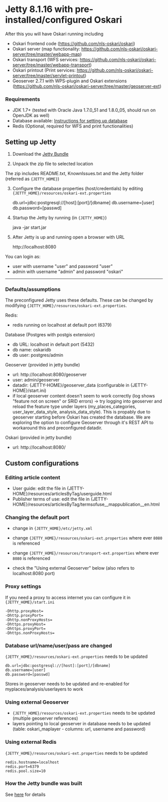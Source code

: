 # Jetty 8.1.16 with pre-installed/configured Oskari

After this you will have Oskari running including 

- Oskari frontend code (https://github.com/nls-oskari/oskari)
- Oskari server (map functionality: https://github.com/nls-oskari/oskari-server/tree/master/webapp-map)
- Oskari transport (WFS services: https://github.com/nls-oskari/oskari-server/tree/master/webapp-transport)
- Oskari printout (Print services: https://github.com/nls-oskari/oskari-server/tree/master/servlet-printout)
- Geoserver 2.7.1 with WPS-plugin and Oskari extensions (https://github.com/nls-oskari/oskari-server/tree/master/geoserver-ext)

### Requirements

* JDK 1.7+ (tested with Oracle Java 1.7.0_51 and 1.8.0_05, should run on OpenJDK as well)
* Database available: [Instructions for setting up database](/documentation/backend/setup-database)
* Redis (Optional, required for WFS and print functionalities) 

## Setting up Jetty

1) Download the [Jetty Bundle](/download)

2) Unpack the zip file to selected location

The zip includes README.txt, KnownIssues.txt and the Jetty folder (referred as `{JETTY_HOME}`)

3) Configure the database properties (host/credentials) by editing `{JETTY_HOME}/resources/oskari-ext.properties`

    db.url=jdbc:postgresql://[host]:[port]/[dbname]
    db.username=[user]
    db.password=[passwd]

4) Startup the Jetty by running (in `{JETTY_HOME}`)

    java -jar start.jar

5) After Jetty is up and running open a browser with URL

    http://localhost:8080


You can login as:
- user with username "user" and password "user" 
- admin with username "admin" and password "oskari"

---

### Defaults/assumptions

The preconfigured Jetty uses these defaults. These can be changed by modifying `{JETTY_HOME}/resources/oskari-ext.properties`.

Redis:
- redis running on localhost at default port (6379)

Database (Postgres with postgis extension)
- db URL: localhost in default port (5432)
- db name: oskaridb
- db user: postgres/admin

Geoserver (provided in jetty bundle)
- url: http://localhost:8080/geoserver
- user: admin/geoserver
- datadir: {JETTY-HOME}/geoserver_data (configurable in {JETTY-HOME}/start.ini)
- if local geoserver content doesn't seem to work correctly (log shows "feature not on screen" or SRID errors) -> try logging into geoserver and reload the feature type under layers (my_places_categories, user_layer_data_style, analysis_data_style). This is propably due to geoserver starting before Oskari has created the database. We are exploring the option to configure Geoserver through it's REST API to workaround this and preconfigured datadir.

Oskari (provided in jetty bundle)
- url: http://localhost:8080/


## Custom configurations

### Editing article content

- User guide: edit the file in {JETTY-HOME}/resources/articlesByTag/userguide.html
- Publisher terms of use: edit the file in {JETTY-HOME}/resources/articlesByTag/termsofuse__mappublication__en.html

### Changing the default port

- change in `{JETTY_HOME}/etc/jetty.xml`
    
    <Call name="addConnector">
      <Arg>
          <New class="org.eclipse.jetty.server.nio.SelectChannelConnector">
            <Set name="port"><Property name="jetty.port" default="8080"/></Set>

- change `{JETTY_HOME}/resources/oskari-ext.properties` where ever `8080` is referenced 
- change `{JETTY_HOME}/resources/transport-ext.properties` where ever `8080` is referenced 
- check the "Using external Geoserver" below (also refers to localhost:8080 port)

### Proxy settings

If you need a proxy to access internet you can configure it in `{JETTY_HOME}/start.ini`

	-Dhttp.proxyHost=
	-Dhttp.proxyPort=
	-Dhttp.nonProxyHosts=
	-Dhttps.proxyHost=
	-Dhttps.proxyPort=
	-Dhttps.nonProxyHosts=

### Database url/name/user/pass are changed
`{JETTY_HOME}/resources/oskari-ext.properties` needs to be updated

	db.url=jdbc:postgresql://[host]:[port]/[dbname]
	db.username=[user]
	db.password=[passwd]

Stores in geoserver needs to be updated and re-enabled for myplaces/analysis/userlayers to work

### Using external Geoserver
- `{JETTY_HOME}/resources/oskari-ext.properties` needs to be updated (multiple geoserver references)
- layers pointing to local geoserver in database needs to be updated (table: oskari_maplayer - columns: url, username and password)

### Using external Redis
`{JETTY_HOME}/resources/oskari-ext.properties` needs to be updated 

	redis.hostname=localhost
	redis.port=6379
	redis.pool.size=10

### How the Jetty bundle was built

See [here](/documentation/backend/creating-jetty-bundle) for details